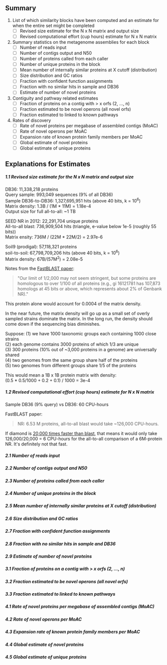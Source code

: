 
## Summary

1. List of which similarity blocks have been computed and an estimate for when the entire set might be completed
   - [ ] Revised size estimate for the N x N matrix and output size
   - [ ] Revised computational effort (cup hours) estimate for N x N matrix

2. Summary statistics on the metagenome assemblies for each block
   - [ ] Number of reads input
   - [ ] Number of contigs output and N50
   - [ ] Number of proteins called from each caller
   - [ ] Number of unique proteins in the block
   - [ ] Mean number of internally similar proteins at X cutoff (distribution)
   - [ ] Size distribution and GC ratios
   - [ ] Fraction with confident function assignments
   - [ ] Fraction with no similar hits in sample and DB36
   - [ ] Estimate of number of novel proteins

3. Contiguity and pathway related estimates
   - [ ] Fraction of proteins on a contig with > x orfs (2, ..., n)
   - [ ] Fraction estimated to be novel operons (all novel orfs)
   - [ ] Fraction estimated to linked to known pathways

4. Rates of discovery
   - [ ] Rate of novel proteins per megabase of assembled contigs (MoAC)
   - [ ] Rate of novel operons per MoAC
   - [ ] Expansion rate of known protein family members per MoAC
   - [ ] Global estimate of novel proteins
   - [ ] Global estimate of unique proteins

## Explanations for Estimates

##### 1.1 Revised size estimate for the N x N matrix and output size

DB36: 11,338,218 proteins  
Query sample: 993,049 sequences (9% of all DB36)  
Sample DB36-to-DB36: 1,327,695,951 hits (above 40 bits, k = 10<sup>6</sup>)  
Matrix density: 1.3B / (1M * 11M) = 1.18e-4  
Output size for full all-to-all: ~1 TB

SEED NR in 2012: 22,291,704 unique proteins  
All-to-all blast: 736,909,504 hits (triangle, e-value below 1e-5 (roughly 55 bits))  
Matrix ensity: 736M / (22M * 22M/2) = 2.97e-6

Soil9 (prodigal): 57,118,321 proteins  
soil-to-soil: 67,798,709,206 hits (above 40 bits, k = 10<sup>6</sup>)  
Matrix density: 67B/(57M<sup>2</sup>) = 2.08e-5

Notes from the [FastBLAST paper](http://www.plosone.org/article/info%3Adoi%2F10.1371%2Fjournal.pone.0003589):

> "Our limit of 1/2,000 may not seem stringent, but some proteins are
> homologous to over 1/100 of all proteins (e.g., gi 16121781 has
> 107,873 homologs at 45 bits or above, which represents about 2% of
> Genbank NR)."

This protein alone would account for 0.0004 of the matrix density.

In the near future, the matrix density will go up as a small set of
overly sampled strains dominate the matrix. In the long run, the
density should come down if the sequencing bias diminishes.

Suppose:
(1) we have 1000 taxonomic groups each containing 1000 close strains  
(2) each genome contains 3000 proteins of which 1/3 are unique  
(3) 300 proteins (10% out of ~3,000 proteins in a genome) are universally shared  
(4) two genomes from the same group share half of the proteins  
(5) two genomes from different groups share 1/5 of the proteins  

This would mean a 1B x 1B protein matrix with density:  
(0.5 * 0.5/1000 + 0.2 + 0.1) / 1000 = 3e-4

##### 1.2 Revised computational effort (cup hours) estimate for N x N matrix

Sample DB36 (9% query) vs DB36: 60 CPU-hours

FastBLAST paper:
> NR: 6.53 M proteins, all-to-all blast would take ~126,000 CPU-hours.

If diamond is [20,000 times faster than blast](http://ab.inf.uni-tuebingen.de/software/diamond/),
that means it would only take 126,000/20,000 = 6 CPU-hours for the all-to-all comparison of a 6M-protein NR.
It's definitely not that fast. 

##### 2.1 Number of reads input
##### 2.2 Number of contigs output and N50
##### 2.3 Number of proteins called from each caller
##### 2.4 Number of unique proteins in the block
##### 2.5 Mean number of internally similar proteins at X cutoff (distribution)
##### 2.6 Size distribution and GC ratios
##### 2.7 Fraction with confident function assignments
##### 2.8 Fraction with no similar hits in sample and DB36
##### 2.9 Estimate of number of novel proteins

##### 3.1 Fraction of proteins on a contig with > x orfs (2, ..., n)
##### 3.2 Fraction estimated to be novel operons (all novel orfs)
##### 3.3 Fraction estimated to linked to known pathways

##### 4.1 Rate of novel proteins per megabase of assembled contigs (MoAC)
##### 4.2 Rate of novel operons per MoAC
##### 4.3 Expansion rate of known protein family members per MoAC
##### 4.4 Global estimate of novel proteins
##### 4.5 Global estimate of unique proteins

